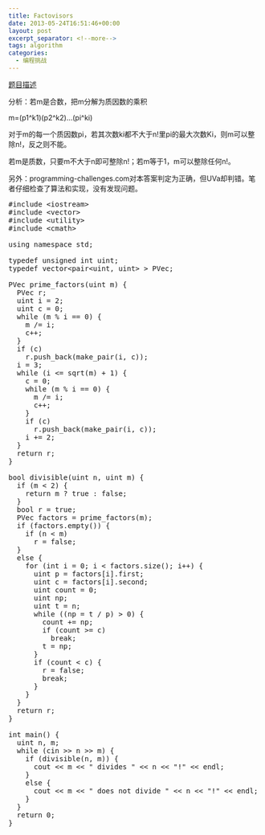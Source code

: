 ```yaml
---
title: Factovisors
date: 2013-05-24T16:51:46+00:00
layout: post
excerpt_separator: <!--more-->
tags: algorithm
categories:
  - 编程挑战
---
```

<a href="http://www.programming-challenges.com/pg.php?page=downloadproblem&probid=110704&format=html" target="_blank">题目描述</a>

分析：若m是合数，把m分解为质因数的乘积
  
m=(p1^k1)(p2^k2)&#8230;(pi^ki)
  
对于m的每一个质因数pi，若其次数ki都不大于n!里pi的最大次数Ki，则m可以整除n!，反之则不能。
  
若m是质数，只要m不大于n即可整除n!；若m等于1，m可以整除任何n!。<!--more-->


  
另外：programming-challenges.com对本答案判定为正确，但UVa却判错。笔者仔细检查了算法和实现，没有发现问题。

<pre class="brush: cpp; title: ; notranslate" title="">#include &lt;iostream&gt;
#include &lt;vector&gt;
#include &lt;utility&gt;
#include &lt;cmath&gt;

using namespace std;

typedef unsigned int uint;
typedef vector&lt;pair&lt;uint, uint&gt; &gt; PVec;

PVec prime_factors(uint m) {
  PVec r;
  uint i = 2;
  uint c = 0;
  while (m % i == 0) {
    m /= i;
    c++;
  }
  if (c)
    r.push_back(make_pair(i, c));
  i = 3;
  while (i &lt;= sqrt(m) + 1) {
    c = 0;
    while (m % i == 0) {
      m /= i;
      c++;
    }
    if (c)
      r.push_back(make_pair(i, c));
    i += 2;
  }
  return r;
}

bool divisible(uint n, uint m) {
  if (m &lt; 2) {
    return m ? true : false;
  }
  bool r = true;
  PVec factors = prime_factors(m);
  if (factors.empty()) {
    if (n &lt; m)
      r = false;
  }
  else {
    for (int i = 0; i &lt; factors.size(); i++) {
      uint p = factors[i].first;
      uint c = factors[i].second;
      uint count = 0;
      uint np;
      uint t = n;
      while ((np = t / p) &gt; 0) {
        count += np;
        if (count &gt;= c)
          break;
        t = np;
      }
      if (count &lt; c) {
        r = false;
        break;
      }
    }
  }
  return r;
}

int main() {
  uint n, m;
  while (cin &gt;&gt; n &gt;&gt; m) {
    if (divisible(n, m)) {
      cout &lt;&lt; m &lt;&lt; " divides " &lt;&lt; n &lt;&lt; "!" &lt;&lt; endl;
    }
    else {
      cout &lt;&lt; m &lt;&lt; " does not divide " &lt;&lt; n &lt;&lt; "!" &lt;&lt; endl;
    }
  }
  return 0;
}
</pre>

